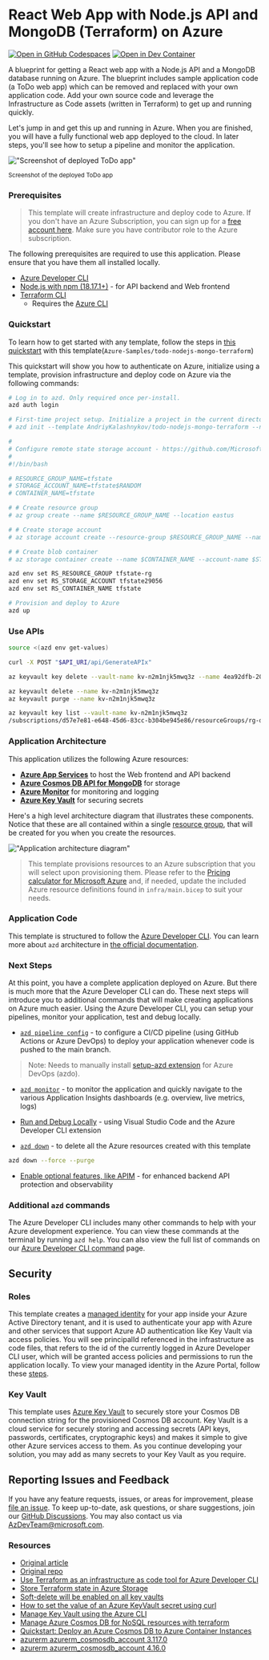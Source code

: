 # React Web App with Node.js API and MongoDB (Terraform) on Azure

[![Open in GitHub Codespaces](https://img.shields.io/static/v1?style=for-the-badge&label=GitHub+Codespaces&message=Open&color=brightgreen&logo=github)](https://codespaces.new/azure-samples/todo-nodejs-mongo-terraform)
[![Open in Dev Container](https://img.shields.io/static/v1?style=for-the-badge&label=Dev+Containers&message=Open&color=blue&logo=visualstudiocode)](https://vscode.dev/redirect?url=vscode://ms-vscode-remote.remote-containers/cloneInVolume?url=https://github.com/AndriyKalashnykov/todo-nodejs-mongo-terraform)

A blueprint for getting a React web app with a Node.js API and a MongoDB database running on Azure. The blueprint includes sample application code (a ToDo web app) which can be removed and replaced with your own application code. Add your own source code and leverage the Infrastructure as Code assets (written in Terraform) to get up and running quickly.

Let's jump in and get this up and running in Azure. When you are finished, you will have a fully functional web app deployed to the cloud. In later steps, you'll see how to setup a pipeline and monitor the application.

!["Screenshot of deployed ToDo app"](assets/web.png)

<sup>Screenshot of the deployed ToDo app</sup>

### Prerequisites
> This template will create infrastructure and deploy code to Azure. If you don't have an Azure Subscription, you can sign up for a [free account here](https://azure.microsoft.com/free/). Make sure you have contributor role to the Azure subscription.

The following prerequisites are required to use this application. Please ensure that you have them all installed locally.

- [Azure Developer CLI](https://aka.ms/azd-install)
- [Node.js with npm (18.17.1+)](https://nodejs.org/) - for API backend and Web frontend
- [Terraform CLI](https://aka.ms/azure-dev/terraform-install)
    - Requires the [Azure CLI](https://learn.microsoft.com/cli/azure/install-azure-cli)

### Quickstart
To learn how to get started with any template, follow the steps in [this quickstart](https://learn.microsoft.com/azure/developer/azure-developer-cli/get-started?tabs=localinstall&pivots=programming-language-nodejs) with this template(`Azure-Samples/todo-nodejs-mongo-terraform`)

This quickstart will show you how to authenticate on Azure, initialize using a template, provision infrastructure and deploy code on Azure via the following commands:

```bash
# Log in to azd. Only required once per-install.
azd auth login

# First-time project setup. Initialize a project in the current directory, using this template. 
# azd init --template AndriyKalashnykov/todo-nodejs-mongo-terraform --no-prompt

#
# Configure remote state storage account - https://github.com/MicrosoftDocs/azure-dev-docs/blob/main/articles/terraform/store-state-in-azure-storage.md#azure-cli
#
#!/bin/bash

# RESOURCE_GROUP_NAME=tfstate
# STORAGE_ACCOUNT_NAME=tfstate$RANDOM
# CONTAINER_NAME=tfstate

# # Create resource group
# az group create --name $RESOURCE_GROUP_NAME --location eastus

# # Create storage account
# az storage account create --resource-group $RESOURCE_GROUP_NAME --name $STORAGE_ACCOUNT_NAME --sku Standard_LRS --encryption-services blob

# # Create blob container
# az storage container create --name $CONTAINER_NAME --account-name $STORAGE_ACCOUNT_NAME

azd env set RS_RESOURCE_GROUP tfstate-rg
azd env set RS_STORAGE_ACCOUNT tfstate29056
azd env set RS_CONTAINER_NAME tfstate

# Provision and deploy to Azure
azd up
```

### Use APIs

```bash
source <(azd env get-values)

curl -X POST "$API_URI/api/GenerateAPIx"

az keyvault key delete --vault-name kv-n2m1njk5mwq3z --name 4ea92dfb-2091-40e3-ab1f-5b33097e1285

az keyvault delete --name kv-n2m1njk5mwq3z
az keyvault purge --name kv-n2m1njk5mwq3z

az keyvault key list --vault-name kv-n2m1njk5mwq3z
/subscriptions/d57e7e81-e648-45d6-83cc-b304be945e86/resourceGroups/rg-dev/providers/Microsoft.KeyVault/vaults/kv-n2m1njk5mwq3z/objectId/4ea92dfb-2091-40e3-ab1f-5b33097e1285
```

### Application Architecture

This application utilizes the following Azure resources:

- [**Azure App Services**](https://docs.microsoft.com/azure/app-service/) to host the Web frontend and API backend
- [**Azure Cosmos DB API for MongoDB**](https://docs.microsoft.com/azure/cosmos-db/mongodb/mongodb-introduction) for storage
- [**Azure Monitor**](https://docs.microsoft.com/azure/azure-monitor/) for monitoring and logging
- [**Azure Key Vault**](https://docs.microsoft.com/azure/key-vault/) for securing secrets

Here's a high level architecture diagram that illustrates these components. Notice that these are all contained within a single [resource group](https://docs.microsoft.com/azure/azure-resource-manager/management/manage-resource-groups-portal), that will be created for you when you create the resources.

!["Application architecture diagram"](assets/resources.png)

> This template provisions resources to an Azure subscription that you will select upon provisioning them. Please refer to the [Pricing calculator for Microsoft Azure](https://azure.microsoft.com/pricing/calculator/) and, if needed, update the included Azure resource definitions found in `infra/main.bicep` to suit your needs.

### Application Code

This template is structured to follow the [Azure Developer CLI](https://aka.ms/azure-dev/overview). You can learn more about `azd` architecture in [the official documentation](https://learn.microsoft.com/azure/developer/azure-developer-cli/make-azd-compatible?pivots=azd-create#understand-the-azd-architecture).

### Next Steps

At this point, you have a complete application deployed on Azure. But there is much more that the Azure Developer CLI can do. These next steps will introduce you to additional commands that will make creating applications on Azure much easier. Using the Azure Developer CLI, you can setup your pipelines, monitor your application, test and debug locally.

- [`azd pipeline config`](https://learn.microsoft.com/azure/developer/azure-developer-cli/configure-devops-pipeline?tabs=GitHub) - to configure a CI/CD pipeline (using GitHub Actions or Azure DevOps) to deploy your application whenever code is pushed to the main branch. 

> Note: Needs to manually install [setup-azd extension](https://marketplace.visualstudio.com/items?itemName=ms-azuretools.azd) for Azure DevOps (azdo).

- [`azd monitor`](https://learn.microsoft.com/azure/developer/azure-developer-cli/monitor-your-app) - to monitor the application and quickly navigate to the various Application Insights dashboards (e.g. overview, live metrics, logs)

- [Run and Debug Locally](https://learn.microsoft.com/azure/developer/azure-developer-cli/debug?pivots=ide-vs-code) - using Visual Studio Code and the Azure Developer CLI extension

- [`azd down`](https://learn.microsoft.com/azure/developer/azure-developer-cli/reference#azd-down) - to delete all the Azure resources created with this template
```bash
azd down --force --purge
```

- [Enable optional features, like APIM](./OPTIONAL_FEATURES.md) - for enhanced backend API protection and observability

### Additional `azd` commands

The Azure Developer CLI includes many other commands to help with your Azure development experience. You can view these commands at the terminal by running `azd help`. You can also view the full list of commands on our [Azure Developer CLI command](https://aka.ms/azure-dev/ref) page.

## Security

### Roles

This template creates a [managed identity](https://docs.microsoft.com/azure/active-directory/managed-identities-azure-resources/overview) for your app inside your Azure Active Directory tenant, and it is used to authenticate your app with Azure and other services that support Azure AD authentication like Key Vault via access policies. You will see principalId referenced in the infrastructure as code files, that refers to the id of the currently logged in Azure Developer CLI user, which will be granted access policies and permissions to run the application locally. To view your managed identity in the Azure Portal, follow these [steps](https://docs.microsoft.com/azure/active-directory/managed-identities-azure-resources/how-to-view-managed-identity-service-principal-portal).

### Key Vault

This template uses [Azure Key Vault](https://docs.microsoft.com/azure/key-vault/general/overview) to securely store your Cosmos DB connection string for the provisioned Cosmos DB account. Key Vault is a cloud service for securely storing and accessing secrets (API keys, passwords, certificates, cryptographic keys) and makes it simple to give other Azure services access to them. As you continue developing your solution, you may add as many secrets to your Key Vault as you require.

## Reporting Issues and Feedback

If you have any feature requests, issues, or areas for improvement, please [file an issue](https://aka.ms/azure-dev/issues). To keep up-to-date, ask questions, or share suggestions, join our [GitHub Discussions](https://aka.ms/azure-dev/discussions). You may also contact us via AzDevTeam@microsoft.com.

### Resources

* [Original article](https://learn.microsoft.com/en-us/samples/azure-samples/todo-nodejs-mongo-terraform/todo-nodejs-mongo-terraform/)
* [Original repo](https://github.com/azure-samples/todo-nodejs-mongo-terraform/tree/main/)
* [Use Terraform as an infrastructure as code tool for Azure Developer CLI](https://github.com/MicrosoftDocs/azure-dev-docs/blob/main/articles/azure-developer-cli/use-terraform-for-azd.md)
* [Store Terraform state in Azure Storage](https://github.com/MicrosoftDocs/azure-dev-docs/blob/main/articles/terraform/store-state-in-azure-storage.md)
* [Soft-delete will be enabled on all key vaults](https://docs.azure.cn/en-us/key-vault/general/soft-delete-change)
* [How to set the value of an Azure KeyVault secret using curl](https://stackoverflow.com/questions/51440297/how-to-set-the-value-of-an-azure-keyvault-secret-using-curl)
* [Manage Key Vault using the Azure CLI](https://learn.microsoft.com/en-us/azure/key-vault/general/manage-with-cli2)
* [Manage Azure Cosmos DB for NoSQL resources with terraform](https://learn.microsoft.com/en-us/azure/cosmos-db/nosql/manage-with-terraform)
* [Quickstart: Deploy an Azure Cosmos DB to Azure Container Instances](https://learn.microsoft.com/en-us/azure/developer/terraform/azurerm/deploy-azure-cosmos-db-to-azure-container-instances)
* [azurerm azurerm_cosmosdb_account 3.117.0](https://registry.terraform.io/providers/hashicorp/azurerm/3.117.0/docs/resources/cosmosdb_account#primary_mongodb_connection_string-1)
* [azurerm azurerm_cosmosdb_account 4.16.0](https://registry.terraform.io/providers/hashicorp/azurerm/4.16.0/docs/resources/cosmosdb_account)

